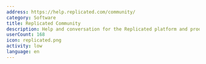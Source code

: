 ```yaml
---
address: https://help.replicated.com/community/
category: Software
title: Replicated Community
description: Help and conversation for the Replicated platform and products
userCount: 168
icon: replicated.png
activity: low
language: en
---
```

